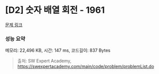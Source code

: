 # [D2] 숫자 배열 회전 - 1961 

[문제 링크](https://swexpertacademy.com/main/code/problem/problemDetail.do?contestProbId=AV5Pq-OKAVYDFAUq) 

### 성능 요약

메모리: 22,496 KB, 시간: 147 ms, 코드길이: 837 Bytes



> 출처: SW Expert Academy, https://swexpertacademy.com/main/code/problem/problemList.do